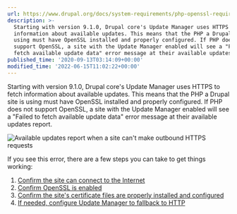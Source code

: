```yaml
---
url: https://www.drupal.org/docs/system-requirements/php-openssl-requirements
description: >-
  Starting with version 9.1.0, Drupal core's Update Manager uses HTTPS to fetch
  information about available updates. This means that the PHP a Drupal site is
  using must have OpenSSL installed and properly configured. If PHP does not
  support OpenSSL, a site with the Update Manager enabled will see a "Failed to
  fetch available update data" error message at their available updates report.
published_time: '2020-09-13T03:14:09+00:00'
modified_time: '2022-06-15T11:02:22+00:00'
---
```

Starting with version 9.1.0, Drupal core's Update Manager uses HTTPS to fetch information about available updates. This means that the PHP a Drupal site is using must have OpenSSL installed and properly configured. If PHP does not support OpenSSL, a site with the Update Manager enabled will see a "Failed to fetch available update data" error message at their available updates report.

![Available updates report when a site can't make outbound HTTPS requests](https://www.drupal.org/files/issues/2020-09-12/1538118-138.available-updates.png)

If you see this error, there are a few steps you can take to get things working:

1. [Confirm the site can connect to the Internet](#confirm-network)
2. [Confirm OpenSSL is enabled](#enable-openssl)
3. [Confirm the site's certificate files are properly installed and configured](#configure-openssl)
4. [If needed, configure Update Manager to fallback to HTTP](#http-fallback)